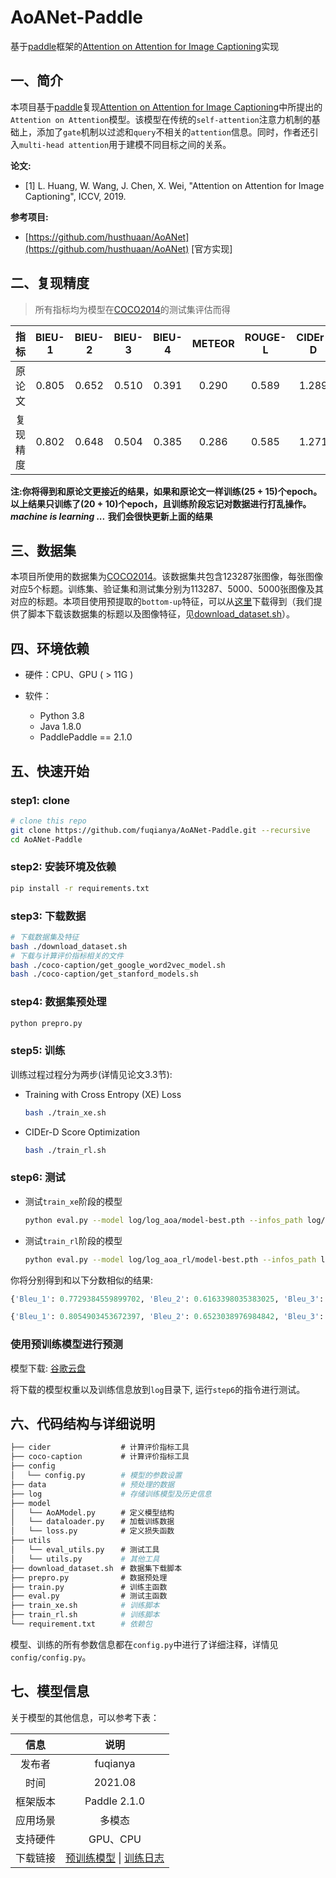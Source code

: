 # AoANet-Paddle

基于[paddle](https://github.com/PaddlePaddle/Paddle)框架的[Attention on Attention for Image Captioning](https://arxiv.org/abs/1908.06954)实现

## 一、简介

本项目基于[paddle](https://github.com/PaddlePaddle/Paddle)复现[Attention on Attention for Image Captioning](https://arxiv.org/abs/1908.06954)中所提出的`Attention on Attention`模型。该模型在传统的`self-attention`注意力机制的基础上，添加了`gate`机制以过滤和`query`不相关的`attention`信息。同时，作者还引入`multi-head attention`用于建模不同目标之间的关系。

**论文:**

* [1] L. Huang, W. Wang, J. Chen, X. Wei, "Attention on Attention for Image Captioning", ICCV, 2019.

**参考项目:**

* [https://github.com/husthuaan/AoANet](https://github.com/husthuaan/AoANet) [官方实现]

## 二、复现精度

> 所有指标均为模型在[COCO2014](https://cocodataset.org/)的测试集评估而得

| 指标 | BlEU-1 | BlEU-2 | BlEU-3 | BlEU-4 | METEOR | ROUGE-L | CIDEr-D | SPICE |
| :---: | :---: | :---: | :---: | :---: | :---: | :---: | :---: | :---: |
| 原论文 | 0.805 | 0.652 | 0.510 | 0.391 | 0.290 | 0.589 | 1.289 | 0.227 |
| 复现精度 | 0.802 | 0.648 | 0.504 | 0.385 | 0.286 | 0.585 | 1.271 | 0.222 |

**注:你将得到和原论文更接近的结果，如果和原论文一样训练(25 + 15)个epoch。**
**以上结果只训练了(20 + 10)个epoch，且训练阶段忘记对数据进行打乱操作。**
***machine is learning ...*** **我们会很快更新上面的结果**

## 三、数据集

本项目所使用的数据集为[COCO2014](https://cocodataset.org/)。该数据集共包含123287张图像，每张图像对应5个标题。训练集、验证集和测试集分别为113287、5000、5000张图像及其对应的标题。本项目使用预提取的`bottom-up`特征，可以从[这里](https://github.com/peteanderson80/bottom-up-attention)下载得到（我们提供了脚本下载该数据集的标题以及图像特征，见[download_dataset.sh](https://github.com/fuqianya/AoANet-Paddle/blob/main/download_dataset.sh)）。

## 四、环境依赖

* 硬件：CPU、GPU ( > 11G )

* 软件：
    * Python 3.8
    * Java 1.8.0
    * PaddlePaddle == 2.1.0

## 五、快速开始

### step1: clone 

```bash
# clone this repo
git clone https://github.com/fuqianya/AoANet-Paddle.git --recursive
cd AoANet-Paddle
```

### step2: 安装环境及依赖

```bash
pip install -r requirements.txt
```

### step3: 下载数据

```bash
# 下载数据集及特征
bash ./download_dataset.sh
# 下载与计算评价指标相关的文件
bash ./coco-caption/get_google_word2vec_model.sh
bash ./coco-caption/get_stanford_models.sh
```

### step4: 数据集预处理

```python
python prepro.py
```

### step5: 训练

训练过程过程分为两步(详情见论文3.3节):

* Training with Cross Entropy (XE) Loss

  ```bash
  bash ./train_xe.sh
  ```

* CIDEr-D Score Optimization

  ```bash
  bash ./train_rl.sh
  ```
### step6: 测试

* 测试`train_xe`阶段的模型

  ```bash
  python eval.py --model log/log_aoa/model-best.pth --infos_path log/log_aoa/infos_aoa-best.pkl --num_images -1 --language_eval 1 --beam_size 2 --batch_size 100 --split test
  ```
* 测试`train_rl`阶段的模型
  ```bash
  python eval.py --model log/log_aoa_rl/model-best.pth --infos_path log/log_aoa_rl/infos_aoa-best.pkl --num_images -1 --language_eval 1 --beam_size 2 --batch_size 100 --split test
  ```

你将分别得到和以下分数相似的结果:
```python
{'Bleu_1': 0.7729384559899702, 'Bleu_2': 0.6163398035383025, 'Bleu_3': 0.4790123137715982, 'Bleu_4': 0.36944349063530374, 'METEOR': 0.2848188431924821, 'ROUGE_L': 0.5729849683867054, 'CIDEr': 1.1842173801790759, 'SPICE': 0.21650786258302354}
```

```python
{'Bleu_1': 0.8054903453672397, 'Bleu_2': 0.6523038976984842, 'Bleu_3': 0.5096621263772566, 'Bleu_4': 0.39140307771618477, 'METEOR': 0.29011216375635934, 'ROUGE_L': 0.5890369750273199, 'CIDEr': 1.2892294296245852, 'SPICE': 0.22680092759866174}
```

### 使用预训练模型进行预测

模型下载: [谷歌云盘](https://drive.google.com/drive/folders/1SjMtmtu9z5tdmZUplUGOBnIA5jyv_PSu?usp=sharing)

将下载的模型权重以及训练信息放到`log`目录下, 运行`step6`的指令进行测试。

## 六、代码结构与详细说明

```bash
├── cider              　# 计算评价指标工具
├── coco-caption       　# 计算评价指标工具
├── config
│　 └── config.py        # 模型的参数设置
├── data            　   # 预处理的数据
├── log             　   # 存储训练模型及历史信息
├── model
│   └── AoAModel.py    　# 定义模型结构
│   └── dataloader.py  　# 加载训练数据
│   └── loss.py        　# 定义损失函数
├── utils 
│   └── eval_utils.py  　# 测试工具
│   └── utils.py    　   # 其他工具
├── download_dataset.sh　# 数据集下载脚本
├── prepro.py          　# 数据预处理
├── train.py           　# 训练主函数
├── eval.py            　# 测试主函数
├── train_xe.sh       　 # 训练脚本
├── train_rl.sh       　 # 训练脚本
└── requirement.txt   　 # 依赖包
```

模型、训练的所有参数信息都在`config.py`中进行了详细注释，详情见`config/config.py`。

## 七、模型信息

关于模型的其他信息，可以参考下表：

| 信息 | 说明 |
| :---: | :---: |
| 发布者 | fuqianya |
| 时间 | 2021.08 |
| 框架版本 | Paddle 2.1.0 |
| 应用场景 | 多模态 |
| 支持硬件 | GPU、CPU |
| 下载链接 | [预训练模型](https://drive.google.com/drive/folders/1SjMtmtu9z5tdmZUplUGOBnIA5jyv_PSu?usp=sharing) \| [训练日志]()  |
